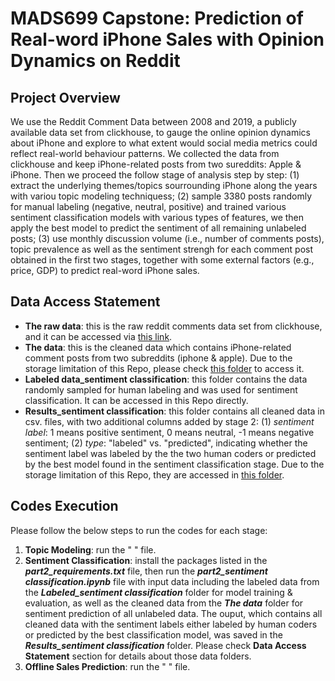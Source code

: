 # MADS699 Capstone: Prediction of Real-word iPhone Sales with Opinion Dynamics on Reddit

## Project Overview  
We use the Reddit Comment Data between 2008 and 2019, a publicly available data set from clickhouse, to gauge the online opinion dynamics about iPhone and explore to what extent would social media metrics could reflect real-world behaviour patterns. We collected the data from clickhouse and keep iPhone-related posts from two sureddits: Apple & iPhone. Then we proceed the follow stage of analysis step by step: (1)  extract the underlying themes/topics sourrounding iPhone along the years with variou topic modeling techniquess; (2) sample 3380 posts randomly for manual labeling (negative, neutral, positive) and trained various sentiment classification models with various types of features, we then apply the best model to predict the sentiment of all remaining unlabeled posts; (3) use monthly discussion volume (i.e., number of comments posts),  topic prevalence as well as the sentiment strengh for each comment post obtained in the first two stages, together with some external factors (e.g., price, GDP) to predict real-word iPhone sales.

## Data Access Statement
- **The raw data**: this is the raw reddit comments data set from clickhouse, and it can be accessed via [this link](https://clickhouse.com/docs/en/getting-started/example-datasets/reddit-comments).  
- **The data**: this is the cleaned data which contains iPhone-related comment posts from two subreddits (iphone & apple). Due to the storage limitation of this Repo, please check [this folder](https://drive.google.com/drive/folders/10toX4JXv3NHkC5owntA7LWuxKkyROyIe?usp=sharing) to access it. 
- **Labeled data_sentiment classification**: this folder contains the data randomly sampled for human labeling and was used for sentiment classification. It can be accessed in this Repo directly.    
- **Results_sentiment classification**:  this folder contains all cleaned data in csv. files, with two additional columns added by stage 2: (1) *sentiment label*: 1 means positive sentiment, 0 means neutral, -1 means negative sentiment; (2) *type*: "labeled" vs. "predicted", indicating whether the sentiment label was labeled by the the two human coders or predicted by the best model found in the sentiment classification stage.   Due to the storage limitation of this Repo, they are accessed in [this folder](https://drive.google.com/drive/folders/1-ybm8bWPhP7-qCwKiNedACQkUJA2WbLN?usp=sharing).   

## Codes Execution 
Please follow the below steps to run the codes for each stage:

1. **Topic Modeling**: run the " " file.
2. **Sentiment Classification**: install the packages listed in the ***part2_requirements.txt*** file, then run the ***part2_sentiment classification.ipynb*** file with input data including the labeled data from the ***Labeled_sentiment classification*** folder for model training & evaluation, as well as the cleaned data from the ***The data*** folder for sentiment prediction of all unlabeled data.   The ouput, which contains all cleaned data with the sentiment labels either labeled by human coders or predicted by the best classification model,  was saved in the ***Results_sentiment classification*** folder. Please check **Data Access Statement** section for details about those data folders.   
3. **Offline Sales Prediction**: run the " " file.
